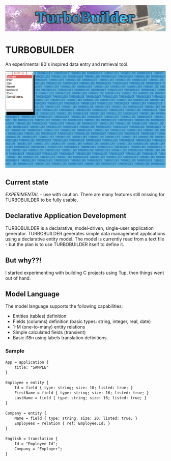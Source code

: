 ![TURBUBUILDER BANNER](/art/banner.png)

# TURBOBUILDER

An experimental 80's inspired data entry and retrieval tool.

![TURBUBUILDER GIF](/art/merchant.gif)

## Current state

*EXPERIMENTAL* - use with caution. There are many features still missing for
TURBOBUILDER to be fully usable.

## Declarative Application Development

TURBOBUILDER is a declarative, model-driven, single-user application generator.
TURBOBUILDER generates simple data management applications using a declarative
entity model. The model is currently read from a text file - but the plan is
to use TURBOBUILDER itself to define it.

## But why??!

I started experimenting with building C projects using Tup, then things went
out of hand.

## Model Language

The model language supports the following capabilities:

* Entities (tables) definition
* Fields (columns) definition (basic types: string, integer, real, date)
* 1-M (one-to-many) entity relations
* Simple calculated fields (transient)
* Basic i18n using labels translation definitions.

### Sample

```
App = application {
    title: "SAMPLE"
}

Employee = entity {
    Id = field { type: string; size: 10; listed: true; }
    FirstName = field { type: string; size: 16; listed: true; }
    LastName = field { type: string; size: 16; listed: true; }
}

Company = entity {
    Name = field { type: string; size: 20; listed: true; }
    Employees = relation { ref: Employee.Id; }
}

English = translation {
    Id = "Employee Id";
    Company = "Employer";
}

```

